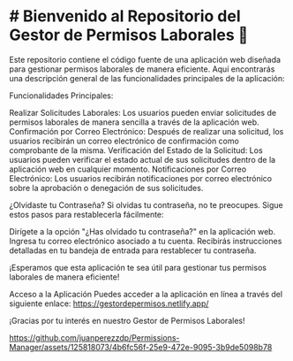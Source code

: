 # # Bienvenido al Repositorio del Gestor de Permisos Laborales 👋

Este repositorio contiene el código fuente de una aplicación web diseñada para gestionar permisos laborales de manera eficiente. Aquí encontrarás una descripción general de las funcionalidades principales de la aplicación:

Funcionalidades Principales:

Realizar Solicitudes Laborales: Los usuarios pueden enviar solicitudes de permisos laborales de manera sencilla a través de la aplicación web.
Confirmación por Correo Electrónico: Después de realizar una solicitud, los usuarios recibirán un correo electrónico de confirmación como comprobante de la misma.
Verificación del Estado de la Solicitud: Los usuarios pueden verificar el estado actual de sus solicitudes dentro de la aplicación web en cualquier momento.
Notificaciones por Correo Electrónico: Los usuarios recibirán notificaciones por correo electrónico sobre la aprobación o denegación de sus solicitudes.

¿Olvidaste tu Contraseña?
Si olvidas tu contraseña, no te preocupes. Sigue estos pasos para restablecerla fácilmente:

Dirígete a la opción "¿Has olvidado tu contraseña?" en la aplicación web.
Ingresa tu correo electrónico asociado a tu cuenta.
Recibirás instrucciones detalladas en tu bandeja de entrada para restablecer tu contraseña.

¡Esperamos que esta aplicación te sea útil para gestionar tus permisos laborales de manera eficiente!

Acceso a la Aplicación
Puedes acceder a la aplicación en línea a través del siguiente enlace: https://gestordepermisos.netlify.app/

¡Gracias por tu interés en nuestro Gestor de Permisos Laborales!

https://github.com/juanperezzdp/Permissions-Manager/assets/125818073/4b6fc56f-25e9-472e-9095-3b9de5098b78

